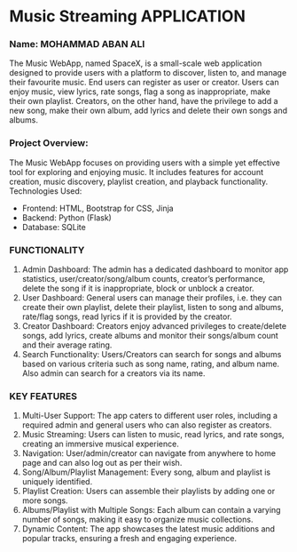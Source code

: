 # Music Streaming APPLICATION
### Name: MOHAMMAD ABAN ALI 
The Music WebApp, named SpaceX, is a small-scale web application designed to provide users with a platform 
to discover, listen to, and manage their favourite music. End users can register as user or creator. Users can enjoy 
music, view lyrics, rate songs, flag a song as inappropriate, make their own playlist. Creators, on the other hand, have 
the privilege to add a new song, make their own album, add lyrics and delete their own songs and albums.
### Project Overview:
The Music WebApp focuses on providing users with a simple yet effective tool for exploring and enjoying music. It 
includes features for account creation, music discovery, playlist creation, and playback functionality.
Technologies Used:
- Frontend: HTML, Bootstrap for CSS, Jinja 
- Backend: Python (Flask)
- Database: SQLite 
### FUNCTIONALITY
1. Admin Dashboard: The admin has a dedicated dashboard to monitor app statistics, user/creator/song/album 
counts, creator’s performance, delete the song if it is inappropriate, block or unblock a creator.
2. User Dashboard: General users can manage their profiles, i.e. they can create their own playlist, delete their playlist, 
listen to song and albums, rate/flag songs, read lyrics if it is provided by the creator.
3. Creator Dashboard: Creators enjoy advanced privileges to create/delete songs, add lyrics, create albums and 
monitor their songs/album count and their average rating.
4. Search Functionality: Users/Creators can search for songs and albums based on various criteria such as song name, 
rating, and album name. Also admin can search for a creators via its name.

### KEY FEATURES
1. Multi-User Support: The app caters to different user roles, including a required admin and general users who can 
also register as creators.
2. Music Streaming: Users can listen to music, read lyrics, and rate songs, creating an immersive musical experience.
3. Navigation: User/admin/creator can navigate from anywhere to home page and can also log out as per their wish.
4. Song/Album/Playlist Management: Every song, album and playlist is uniquely identified.
5. Playlist Creation: Users can assemble their playlists by adding one or more songs.
6. Albums/Playlist with Multiple Songs: Each album can contain a varying number of songs, making it easy to organize 
music collections.
7. Dynamic Content: The app showcases the latest music additions and popular tracks, ensuring a fresh and engaging 
experience.
